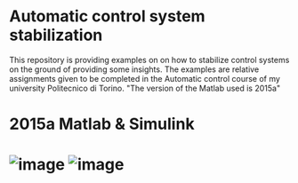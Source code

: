 # Automatic control system stabilization
This repository is providing examples on on how to stabilize control systems on the ground of providing some insights.
The examples are relative assignments given to be completed in the Automatic control course of my university Politecnico di Torino.
"The version of the Matlab used is 2015a"

# 2015a Matlab & Simulink

# ![image](https://upload.wikimedia.org/wikipedia/commons/thumb/2/21/Matlab_Logo.png/267px-Matlab_Logo.png)   ![image](https://upload.wikimedia.org/wikipedia/en/3/36/Simulink_Logo_%28non-wordmark%29.png)
